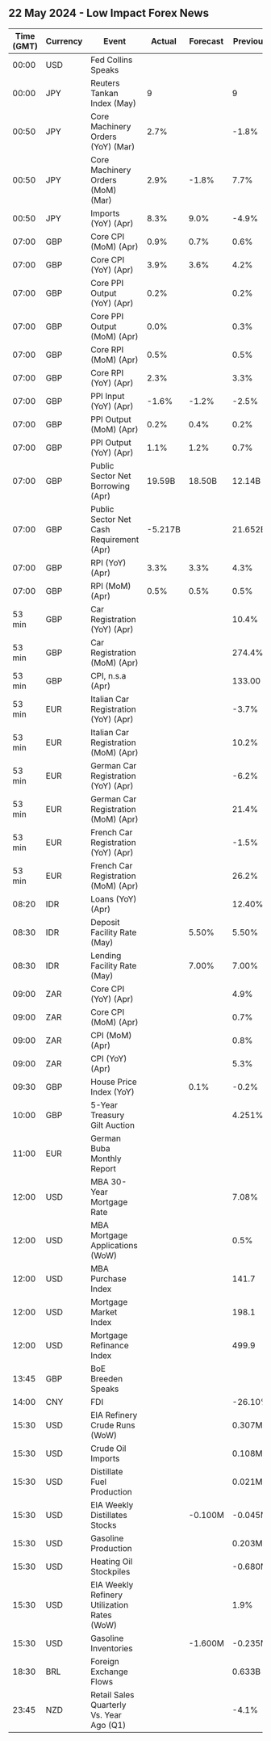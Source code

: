 ## 22 May 2024 - Low Impact Forex News

| Time (GMT) | Currency | Event | Actual | Forecast | Previous |
|------|----------|-------|--------|----------|----------|
| 00:00 | USD | Fed Collins Speaks |  |  |  |
| 00:00 | JPY | Reuters Tankan Index (May) | 9 |  | 9 |
| 00:50 | JPY | Core Machinery Orders (YoY) (Mar) | 2.7% |  | -1.8% |
| 00:50 | JPY | Core Machinery Orders (MoM) (Mar) | 2.9% | -1.8% | 7.7% |
| 00:50 | JPY | Imports (YoY) (Apr) | 8.3% | 9.0% | -4.9% |
| 07:00 | GBP | Core CPI (MoM) (Apr) | 0.9% | 0.7% | 0.6% |
| 07:00 | GBP | Core CPI (YoY) (Apr) | 3.9% | 3.6% | 4.2% |
| 07:00 | GBP | Core PPI Output (YoY) (Apr) | 0.2% |  | 0.2% |
| 07:00 | GBP | Core PPI Output (MoM) (Apr) | 0.0% |  | 0.3% |
| 07:00 | GBP | Core RPI (MoM) (Apr) | 0.5% |  | 0.5% |
| 07:00 | GBP | Core RPI (YoY) (Apr) | 2.3% |  | 3.3% |
| 07:00 | GBP | PPI Input (YoY) (Apr) | -1.6% | -1.2% | -2.5% |
| 07:00 | GBP | PPI Output (MoM) (Apr) | 0.2% | 0.4% | 0.2% |
| 07:00 | GBP | PPI Output (YoY) (Apr) | 1.1% | 1.2% | 0.7% |
| 07:00 | GBP | Public Sector Net Borrowing (Apr) | 19.59B | 18.50B | 12.14B |
| 07:00 | GBP | Public Sector Net Cash Requirement (Apr) | -5.217B |  | 21.652B |
| 07:00 | GBP | RPI (YoY) (Apr) | 3.3% | 3.3% | 4.3% |
| 07:00 | GBP | RPI (MoM) (Apr) | 0.5% | 0.5% | 0.5% |
| 53 min | GBP | Car Registration (YoY) (Apr) |  |  | 10.4% |
| 53 min | GBP | Car Registration (MoM) (Apr) |  |  | 274.4% |
| 53 min | GBP | CPI, n.s.a (Apr) |  |  | 133.00 |
| 53 min | EUR | Italian Car Registration (YoY) (Apr) |  |  | -3.7% |
| 53 min | EUR | Italian Car Registration (MoM) (Apr) |  |  | 10.2% |
| 53 min | EUR | German Car Registration (YoY) (Apr) |  |  | -6.2% |
| 53 min | EUR | German Car Registration (MoM) (Apr) |  |  | 21.4% |
| 53 min | EUR | French Car Registration (YoY) (Apr) |  |  | -1.5% |
| 53 min | EUR | French Car Registration (MoM) (Apr) |  |  | 26.2% |
| 08:20 | IDR | Loans (YoY) (Apr) |  |  | 12.40% |
| 08:30 | IDR | Deposit Facility Rate (May) |  | 5.50% | 5.50% |
| 08:30 | IDR | Lending Facility Rate (May) |  | 7.00% | 7.00% |
| 09:00 | ZAR | Core CPI (YoY) (Apr) |  |  | 4.9% |
| 09:00 | ZAR | Core CPI (MoM) (Apr) |  |  | 0.7% |
| 09:00 | ZAR | CPI (MoM) (Apr) |  |  | 0.8% |
| 09:00 | ZAR | CPI (YoY) (Apr) |  |  | 5.3% |
| 09:30 | GBP | House Price Index (YoY) |  | 0.1% | -0.2% |
| 10:00 | GBP | 5-Year Treasury Gilt Auction |  |  | 4.251% |
| 11:00 | EUR | German Buba Monthly Report |  |  |  |
| 12:00 | USD | MBA 30-Year Mortgage Rate |  |  | 7.08% |
| 12:00 | USD | MBA Mortgage Applications (WoW) |  |  | 0.5% |
| 12:00 | USD | MBA Purchase Index |  |  | 141.7 |
| 12:00 | USD | Mortgage Market Index |  |  | 198.1 |
| 12:00 | USD | Mortgage Refinance Index |  |  | 499.9 |
| 13:45 | GBP | BoE Breeden Speaks |  |  |  |
| 14:00 | CNY | FDI |  |  | -26.10% |
| 15:30 | USD | EIA Refinery Crude Runs (WoW) |  |  | 0.307M |
| 15:30 | USD | Crude Oil Imports |  |  | 0.108M |
| 15:30 | USD | Distillate Fuel Production |  |  | 0.021M |
| 15:30 | USD | EIA Weekly Distillates Stocks |  | -0.100M | -0.045M |
| 15:30 | USD | Gasoline Production |  |  | 0.203M |
| 15:30 | USD | Heating Oil Stockpiles |  |  | -0.680M |
| 15:30 | USD | EIA Weekly Refinery Utilization Rates (WoW) |  |  | 1.9% |
| 15:30 | USD | Gasoline Inventories |  | -1.600M | -0.235M |
| 18:30 | BRL | Foreign Exchange Flows |  |  | 0.633B |
| 23:45 | NZD | Retail Sales Quarterly Vs. Year Ago (Q1) |  |  | -4.1% |
